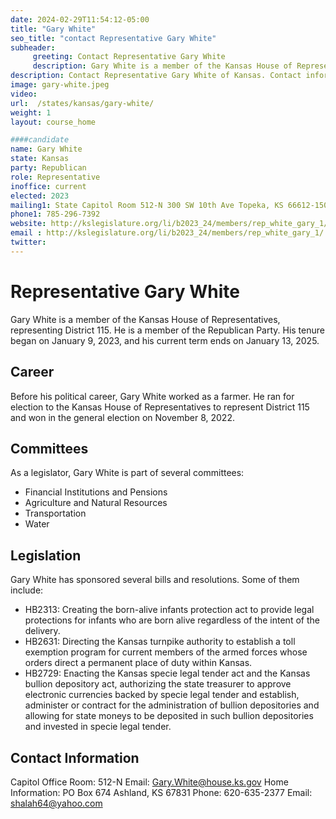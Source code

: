 ```yaml
---
date: 2024-02-29T11:54:12-05:00
title: "Gary White"
seo_title: "contact Representative Gary White"
subheader:
     greeting: Contact Representative Gary White
     description: Gary White is a member of the Kansas House of Representatives, representing District 115. He is a member of the Republican Party. His tenure began on January 9, 2023, and his current term ends on January 13, 2025.
description: Contact Representative Gary White of Kansas. Contact information for Gary White includes email address, phone number, and mailing address.
image: gary-white.jpeg
video:
url:  /states/kansas/gary-white/
weight: 1
layout: course_home

####candidate
name: Gary White
state: Kansas
party: Republican
role: Representative
inoffice: current
elected: 2023
mailing1: State Capitol Room 512-N 300 SW 10th Ave Topeka, KS 66612-1504
phone1: 785-296-7392
website: http://kslegislature.org/li/b2023_24/members/rep_white_gary_1/
email : http://kslegislature.org/li/b2023_24/members/rep_white_gary_1/
twitter:
---
```


Representative Gary White
=========================

Gary White is a member of the Kansas House of Representatives, representing District 115. He is a member of the Republican Party. His tenure began on January 9, 2023, and his current term ends on January 13, 2025.

Career
------
Before his political career, Gary White worked as a farmer. He ran for election to the Kansas House of Representatives to represent District 115 and won in the general election on November 8, 2022.

Committees
----------
As a legislator, Gary White is part of several committees:
- Financial Institutions and Pensions
- Agriculture and Natural Resources
- Transportation
- Water

Legislation
-----------
Gary White has sponsored several bills and resolutions. Some of them include:
- HB2313: Creating the born-alive infants protection act to provide legal protections for infants who are born alive regardless of the intent of the delivery.
- HB2631: Directing the Kansas turnpike authority to establish a toll exemption program for current members of the armed forces whose orders direct a permanent place of duty within Kansas.
- HB2729: Enacting the Kansas specie legal tender act and the Kansas bullion depository act, authorizing the state treasurer to approve electronic currencies backed by specie legal tender and establish, administer or contract for the administration of bullion depositories and allowing for state moneys to be deposited in such bullion depositories and invested in specie legal tender.

Contact Information
-------------------
Capitol Office Room: 512-N
Email: Gary.White@house.ks.gov
Home Information: PO Box 674 Ashland, KS 67831
Phone: 620-635-2377
Email: shalah64@yahoo.com
